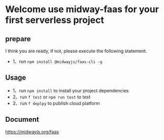 # Welcome use midway-faas for your first serverless project

## prepare

I think you are ready, if not, please execute the following statement.

- 1、run `npm install @midwayjs/faas-cli -g`

## Usage

- 1、run `npm install` to install your project dependencies
- 2、run `f test` or `npm run test` to test
- 2、run `f deplpy` to publish cloud platform


## Document

https://midwayjs.org/faas